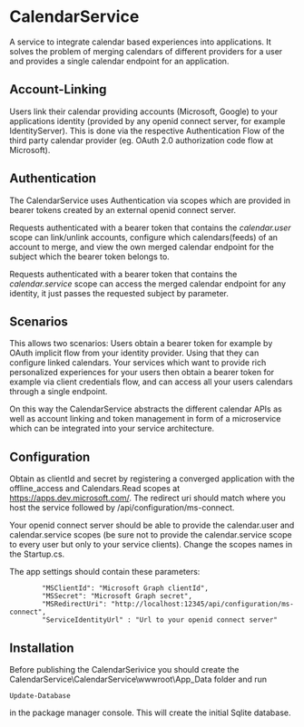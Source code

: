 
# CalendarService
A service to integrate calendar based experiences into applications.
It solves the problem of merging calendars of different providers for a user and provides a single calendar endpoint for an application.

## Account-Linking
Users link their calendar providing accounts (Microsoft, Google) to your applications
identity (provided by any openid connect server, for example IdentityServer). This is done via the respective Authentication Flow of the third
party calendar provider (eg. OAuth 2.0 authorization code flow at Microsoft).

## Authentication
The CalendarService uses Authentication via scopes which are provided in bearer tokens created by an external openid connect server.

Requests authenticated with a bearer token that contains the *calendar.user* scope can link/unlink accounts, configure
which calendars(feeds) of an account to merge, and view the own merged calendar endpoint for the subject which the bearer token belongs to.

Requests authenticated with a bearer token that contains the *calendar.service* scope can access the merged calendar
endpoint for any identity, it just passes the requested subject by parameter.

## Scenarios
This allows two scenarios: Users obtain a bearer token for example by OAuth implicit flow from your identity provider. Using that they can
configure linked calendars. Your services which want to provide rich personalized experiences for your users then obtain a bearer token for
example via client credentials flow, and can access all your users calendars through a single endpoint.

On this way the CalendarService abstracts the different calendar APIs as well as account linking and token management in form of
a microservice which can be integrated into your service architecture.

## Configuration
Obtain as clientId and secret by registering a converged application with 
the offline_access and Calendars.Read scopes at https://apps.dev.microsoft.com/.
The redirect uri should match where you host the service followed by /api/configuration/ms-connect.

Your openid connect server should be able to provide the calendar.user and calendar.service scopes (be sure not to provide the
calendar.service scope to every user but only to your service clients). Change the scopes names in the Startup.cs.

The app settings should contain these parameters:
~~~
        "MSClientId": "Microsoft Graph clientId",
        "MSSecret": "Microsoft Graph secret",
        "MSRedirectUri": "http://localhost:12345/api/configuration/ms-connect", 
        "ServiceIdentityUrl" : "Url to your openid connect server"
~~~

## Installation
Before publishing the CalendarSerivice you should create the CalendarService\CalendarService\wwwroot\App_Data folder and run
~~~
Update-Database
~~~
in the package manager console. This will create the initial Sqlite database.
